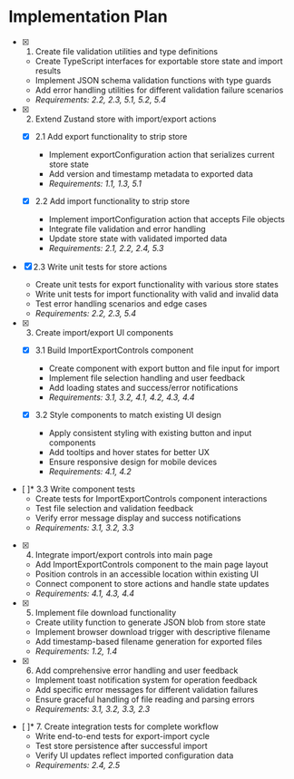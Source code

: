 # Implementation Plan

- [x] 1. Create file validation utilities and type definitions
  - Create TypeScript interfaces for exportable store state and import results
  - Implement JSON schema validation functions with type guards
  - Add error handling utilities for different validation failure scenarios
  - _Requirements: 2.2, 2.3, 5.1, 5.2, 5.4_

- [x] 2. Extend Zustand store with import/export actions
  - [x] 2.1 Add export functionality to strip store
    - Implement exportConfiguration action that serializes current store state
    - Add version and timestamp metadata to exported data
    - _Requirements: 1.1, 1.3, 5.1_
  
  - [x] 2.2 Add import functionality to strip store
    - Implement importConfiguration action that accepts File objects
    - Integrate file validation and error handling
    - Update store state with validated imported data
    - _Requirements: 2.1, 2.2, 2.4, 5.3_

- [x] 2.3 Write unit tests for store actions
  - Create unit tests for export functionality with various store states
  - Write unit tests for import functionality with valid and invalid data
  - Test error handling scenarios and edge cases
  - _Requirements: 2.2, 2.3, 5.4_

- [x] 3. Create import/export UI components
  - [x] 3.1 Build ImportExportControls component
    - Create component with export button and file input for import
    - Implement file selection handling and user feedback
    - Add loading states and success/error notifications
    - _Requirements: 3.1, 3.2, 4.1, 4.2, 4.3, 4.4_
  
  - [x] 3.2 Style components to match existing UI design
    - Apply consistent styling with existing button and input components
    - Add tooltips and hover states for better UX
    - Ensure responsive design for mobile devices
    - _Requirements: 4.1, 4.2_

- [ ]* 3.3 Write component tests
  - Create tests for ImportExportControls component interactions
  - Test file selection and validation feedback
  - Verify error message display and success notifications
  - _Requirements: 3.1, 3.2, 3.3_

- [x] 4. Integrate import/export controls into main page
  - Add ImportExportControls component to the main page layout
  - Position controls in an accessible location within existing UI
  - Connect component to store actions and handle state updates
  - _Requirements: 4.1, 4.3, 4.4_

- [x] 5. Implement file download functionality
  - Create utility function to generate JSON blob from store state
  - Implement browser download trigger with descriptive filename
  - Add timestamp-based filename generation for exported files
  - _Requirements: 1.2, 1.4_

- [x] 6. Add comprehensive error handling and user feedback
  - Implement toast notification system for operation feedback
  - Add specific error messages for different validation failures
  - Ensure graceful handling of file reading and parsing errors
  - _Requirements: 3.1, 3.2, 3.3, 2.3_

- [ ]* 7. Create integration tests for complete workflow
  - Write end-to-end tests for export-import cycle
  - Test store persistence after successful import
  - Verify UI updates reflect imported configuration data
  - _Requirements: 2.4, 2.5_